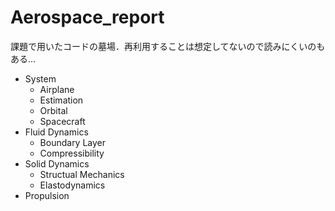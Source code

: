 # Aerospace_report
課題で用いたコードの墓場．再利用することは想定してないので読みにくいのもある…

- System  
  * Airplane
  * Estimation
  * Orbital
  * Spacecraft
- Fluid Dynamics
  * Boundary Layer
  * Compressibility
- Solid Dynamics
  * Structual Mechanics
  * Elastodynamics
- Propulsion
